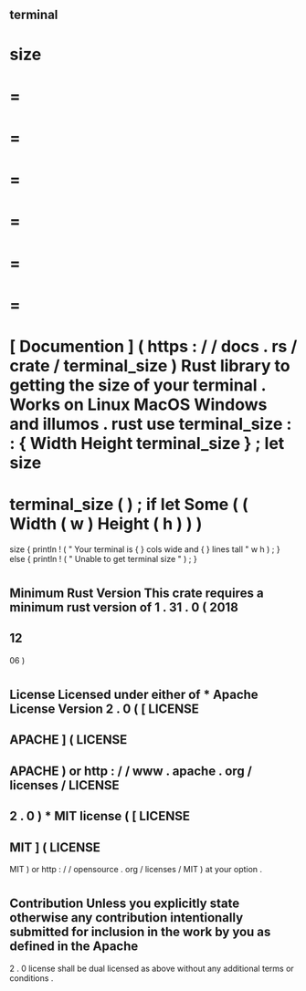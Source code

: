 terminal
-
size
=
=
=
=
=
=
=
=
=
=
=
=
=
[
Documention
]
(
https
:
/
/
docs
.
rs
/
crate
/
terminal_size
)
Rust
library
to
getting
the
size
of
your
terminal
.
Works
on
Linux
MacOS
Windows
and
illumos
.
rust
use
terminal_size
:
:
{
Width
Height
terminal_size
}
;
let
size
=
terminal_size
(
)
;
if
let
Some
(
(
Width
(
w
)
Height
(
h
)
)
)
=
size
{
println
!
(
"
Your
terminal
is
{
}
cols
wide
and
{
}
lines
tall
"
w
h
)
;
}
else
{
println
!
(
"
Unable
to
get
terminal
size
"
)
;
}
#
#
Minimum
Rust
Version
This
crate
requires
a
minimum
rust
version
of
1
.
31
.
0
(
2018
-
12
-
06
)
#
#
License
Licensed
under
either
of
*
Apache
License
Version
2
.
0
(
[
LICENSE
-
APACHE
]
(
LICENSE
-
APACHE
)
or
http
:
/
/
www
.
apache
.
org
/
licenses
/
LICENSE
-
2
.
0
)
*
MIT
license
(
[
LICENSE
-
MIT
]
(
LICENSE
-
MIT
)
or
http
:
/
/
opensource
.
org
/
licenses
/
MIT
)
at
your
option
.
#
#
#
Contribution
Unless
you
explicitly
state
otherwise
any
contribution
intentionally
submitted
for
inclusion
in
the
work
by
you
as
defined
in
the
Apache
-
2
.
0
license
shall
be
dual
licensed
as
above
without
any
additional
terms
or
conditions
.
